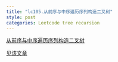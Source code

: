 ```yaml
---
title: "lc105.从前序与中序遍历序列构造二叉树"
style: post
categories: Leetcode tree recursion
---
```


[从前序与中序遍历序列构造二叉树](https://leetcode-cn.com/problems/construct-binary-tree-from-preorder-and-inorder-traversal/)

[见该文章](https://1e0ndavid.github.io/jz007/)
